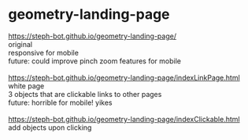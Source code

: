 # geometry-landing-page

https://steph-bot.github.io/geometry-landing-page/
<br>original
<br>responsive for mobile
<br>future: could improve pinch zoom features for mobile
<br><br>
https://steph-bot.github.io/geometry-landing-page/indexLinkPage.html
<br>white page
<br>3 objects that are clickable links to other pages
<br>future: horrible for mobile! yikes
<br><br>
https://steph-bot.github.io/geometry-landing-page/indexClickable.html
<br>add objects upon clicking
